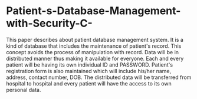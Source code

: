 # Patient-s-Database-Management-with-Security-C-
This paper describes about patient database management system. It is a kind of database that includes the maintenance of patient's record. This concept avoids the process of manipulation with record. Data will be in distributed manner thus making it available for everyone. Each and every patient will be having its own individual ID and PASSWORD. Patient's registration form is also maintained which will include his/her name, address, contact number, DOB. The distributed data will be transferred from hospital to hospital and every patient will have the access to its own personal data.
